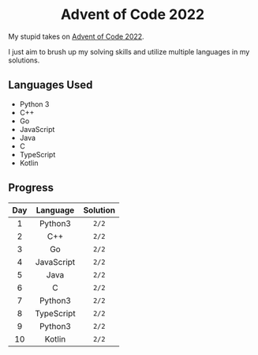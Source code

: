 <div align="center">

# Advent of Code 2022
</div>

My stupid takes on [Advent of Code 2022](https://adventofcode.com/2022).

I just aim to brush up my solving skills and utilize multiple languages in my solutions.

## Languages Used
- Python 3
- C++
- Go
- JavaScript
- Java
- C
- TypeScript
- Kotlin

## Progress

|  Day  |  Language  | Solution |
| :---: | :--------: | :------: |
|   1   |  Python3   |  `2/2`   |
|   2   |    C++     |  `2/2`   |
|   3   |     Go     |  `2/2`   |
|   4   | JavaScript |  `2/2`   |
|   5   |    Java    |  `2/2`   |
|   6   |     C      |  `2/2`   |
|   7   |  Python3   |  `2/2`   |
|   8   | TypeScript |  `2/2`   |
|   9   |  Python3   |  `2/2`   |
|  10   |   Kotlin   |  `2/2`   |

